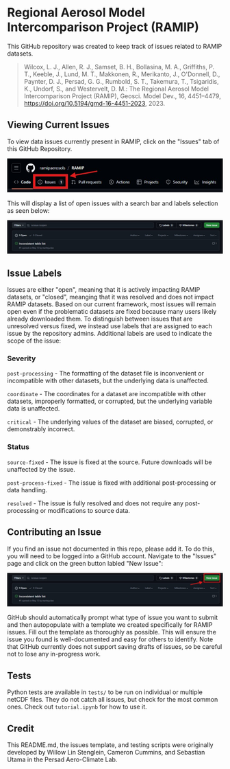 # Regional Aerosol Model Intercomparison Project (RAMIP)

This GitHub repository was created to keep track of issues related to RAMIP datasets.

> Wilcox, L. J., Allen, R. J., Samset, B. H., Bollasina, M. A., Griffiths, P. T., Keeble, J., Lund, M. T., Makkonen, R., Merikanto, J., O'Donnell, D., Paynter, D. J., Persad, G. G., Rumbold, S. T., Takemura, T., Tsigaridis, K., Undorf, S., and Westervelt, D. M.: The Regional Aerosol Model Intercomparison Project (RAMIP), Geosci. Model Dev., 16, 4451–4479, https://doi.org/10.5194/gmd-16-4451-2023, 2023.

## Viewing Current Issues

To view data issues currently present in RAMIP, click on the "Issues" tab of this GitHub Repository.

![Screenshot of location of issues tab.](images/issues_tab.png)

This will display a list of open issues with a search bar and labels selection as seen below:

![Screenshot of issues page.](images/issues_page.png)

## Issue Labels

Issues are either "open", meaning that it is actively impacting RAMIP datasets, or "closed", meanging that it was resolved and does not impact RAMIP datasets. Based on our current framework, most issues will remain open even if the problematic datasets are fixed because many users likely already downloaded them. To distinguish between issues that are unresolved versus fixed, we instead use labels that are assigned to each issue by the repository admins. Additional labels are used to indicate the scope of the issue:

### Severity

`post-processing` - The formatting of the dataset file is inconvenient or incompatible with other datasets, but the underlying data is unaffected.

`coordinate` - The coordinates for a dataset are incompatible with other datasets, improperly formatted, or corrupted, but the underlying variable data is unaffected.

`critical` - The underlying values of the dataset are biased, corrupted, or demonstrably incorrect.

### Status

`source-fixed` - The issue is fixed at the source. Future downloads will be unaffected by the issue.

`post-process-fixed` - The issue is fixed with additional post-processing or data handling.

`resolved` - The issue is fully resolved and does not require any post-processing or modifications to source data.

## Contributing an Issue

If you find an issue not documented in this repo, please add it. To do this, you will need to be logged into a GitHub account. Navigate to the "Issues" page and click on the green button labled "New Issue":

![Screenshot of new issue button.](images/issues_button.png)

GitHub should automatically prompt what type of issue you want to submit and then autopopulate with a template we created specifically for RAMIP issues. Fill out the template as thoroughly as possible. This will ensure the issue you found is well-documented and easy for others to identify. Note that GitHub currently does not support saving drafts of issues, so be careful not to lose any in-progress work.


## Tests
Python tests are available in `tests/` to be run on individual or multiple netCDF files. They do not catch all issues, but check for the most common ones. Check out `tutorial.ipynb` for how to use it. 

## Credit

This README.md, the issues template, and testing scripts were originally developed by Willow Lin Stenglein, Cameron Cummins, and Sebastian Utama in the Persad Aero-Climate Lab.
